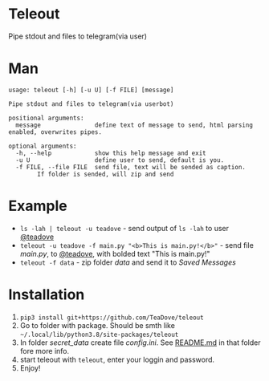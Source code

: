 # Teleout
Pipe stdout and files to telegram(via user)

# Man
```                                                                    
usage: teleout [-h] [-u U] [-f FILE] [message]

Pipe stdout and files to telegram(via userbot)

positional arguments:
  message               define text of message to send, html parsing enabled, overwrites pipes.

optional arguments:
  -h, --help            show this help message and exit
  -u U                  define user to send, default is you.
  -f FILE, --file FILE  send file, text will be sended as caption. 
        If folder is sended, will zip and send
```

# Example
- `ls -lah | teleout -u teadove` - send output of `ls -lah` to user [@teadove](https://t.me/teadove)
- `teleout -u teadove -f main.py "<b>This is main.py!</b>"` - send file *main.py*, to [@teadove](https://t.me/teadove), with bolded text "This is main.py!"
- `teleout -f data` - zip folder *data* and send it to *Saved Messages*

# Installation
1. `pip3 install git+https://github.com/TeaDove/teleout`
2. Go to folder with package. Should be smth like `~/.local/lib/python3.8/site-packages/teleout`
3. In folder *secret_data* create file *config.ini*. See [README.md](https://github.com/TeaDove/teleout/tree/master/teleout/secret_data) in that folder fore more info.
4. start teleout with `teleout`, enter your loggin and password.
5. Enjoy!

